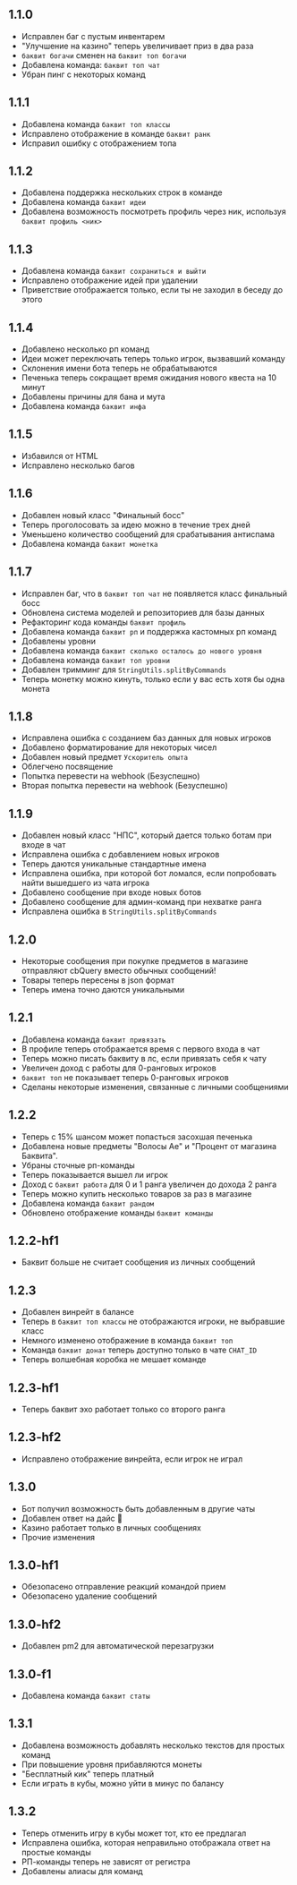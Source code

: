 ## 1.1.0

- Исправлен баг с пустым инвентарем
- "Улучшение на казино" теперь увеличивает приз в два раза
- `баквит богачи` сменен на `баквит топ богачи`
- Добавлена команда: `баквит топ чат`
- Убран пинг с некоторых команд

## 1.1.1

- Добавлена команда `баквит топ классы`
- Исправлено отображение в команде `баквит ранк`
- Исправил ошибку с отображением топа

## 1.1.2

- Добавлена поддержка нескольких строк в команде
- Добавлена команда `баквит идеи`
- Добавлена возможность посмотреть профиль через ник, используя `баквит профиль <ник>`

## 1.1.3

- Добавлена команда `баквит сохраниться и выйти`
- Исправлено отображение идей при удалении
- Приветствие отображается только, если ты не заходил в беседу до этого

## 1.1.4

- Добавлено несколько рп команд
- Идеи может переключать теперь только игрок, вызвавший команду
- Склонения имени бота теперь не обрабатываются
- Печенька теперь сокращает время ожидания нового квеста на 10 минут
- Добавлены причины для бана и мута
- Добавлена команда `баквит инфа`

## 1.1.5

- Избавился от HTML
- Исправлено несколько багов

## 1.1.6

- Добавлен новый класс "Финальный босс"
- Теперь проголосовать за идею можно в течение трех дней
- Уменьшено количество сообщений для срабатывания антиспама
- Добавлена команда `баквит монетка`

## 1.1.7

- Исправлен баг, что в `баквит топ чат` не появляется класс финальный босс
- Обновлена система моделей и репозиториев для базы данных
- Рефакторинг кода команды `баквит профиль`
- Добавлена команда `баквит рп` и поддержка кастомных рп команд
- Добавлены уровни
- Добавлена команда `баквит сколько осталось до нового уровня`
- Добавлена команда `баквит топ уровни`
- Добавлен тримминг для `StringUtils.splitByCommands`
- Теперь монетку можно кинуть, только если у вас есть хотя бы одна монета

## 1.1.8

- Исправлена ошибка с созданием баз данных для новых игроков
- Добавлено форматирование для некоторых чисел
- Добавлен новый предмет `Ускоритель опыта`
- Облегчено посвящение
- Попытка перевести на webhook (Безуспешно)
- Вторая попытка перевести на webhook (Безуспешно)

## 1.1.9

- Добавлен новый класс "НПС", который дается только ботам при входе в чат
- Исправлена ошибка с добавлением новых игроков
- Теперь даются уникальные стандартные имена
- Исправлена ошибка, при которой бот ломался, если попробовать найти вышедшего из чата игрока
- Добавлено сообщение при входе новых ботов
- Добавлено сообщение для админ-команд при нехватке ранга
- Исправлена ошибка в `StringUtils.splitByCommands`

## 1.2.0

- Некоторые сообщения при покупке предметов в магазине отправляют cbQuery вместо обычных сообщений!
- Товары теперь пересены в json формат
- Теперь имена точно даются уникальными

## 1.2.1

- Добавлена команда `баквит привязать`
- В профиле теперь отображается время с первого входа в чат
- Теперь можно писать баквиту в лс, если привязать себя к чату
- Увеличен доход с работы для 0-ранговых игроков
- `баквит топ` не показывает теперь 0-ранговых игроков
- Сделаны некоторые изменения, связанные с личными сообщениями

## 1.2.2

- Теперь с 15% шансом может попасться засохшая печенька
- Добавлена новые предметы "Волосы Ае" и "Процент от магазина Баквита".
- Убраны сточные рп-команды
- Теперь показывается вышел ли игрок
- Доход с `баквит работа` для 0 и 1 ранга увеличен до дохода 2 ранга
- Теперь можно купить несколько товаров за раз в магазине
- Добавлена команда `баквит рандом`
- Обновлено отображение команды `баквит команды`

## 1.2.2-hf1

- Баквит больше не считает сообщения из личных сообщений

## 1.2.3

- Добавлен винрейт в балансе
- Теперь в `баквит топ классы` не отображаются игроки, не выбравшие класс
- Немного изменено отображение в команда `баквит топ`
- Команда `баквит донат` теперь доступно только в чате `CHAT_ID`
- Теперь волшебная коробка не мешает команде

## 1.2.3-hf1

- Теперь баквит эхо работает только со второго ранга

## 1.2.3-hf2

- Исправлено отображение винрейта, если игрок не играл

## 1.3.0

- Бот получил возможность быть добавленным в другие чаты
- Добавлен ответ на дайс 🎲
- Казино работает только в личных сообщениях
- Прочие изменения

## 1.3.0-hf1

- Обезопасено отправление реакций командой прием
- Обезопасено удаление сообщений

## 1.3.0-hf2

- Добавлен pm2 для автоматической перезагрузки

## 1.3.0-f1

- Добавлена команда `баквит статы`

## 1.3.1

- Добавлена возможность добавлять несколько текстов для простых команд
- При повышение уровня прибавляются монеты
- "Бесплатный кик" теперь платный
- Если играть в кубы, можно уйти в минус по балансу

## 1.3.2

- Теперь отменить игру в кубы может тот, кто ее предлагал
- Исправлена ошибка, которая неправильно отображала ответ на простые команды
- РП-команды теперь не зависят от регистра
- Добавлены алиасы для команд